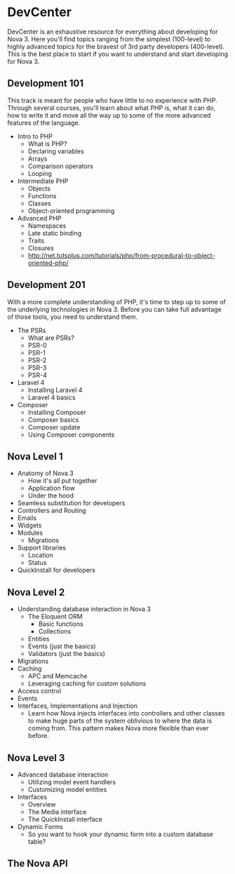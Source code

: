 # DevCenter

DevCenter is an exhaustive resource for everything about developing for Nova 3. Here you'll find topics ranging from the simplest (100-level) to highly advanced topics for the bravest of 3rd party developers (400-level). This is the best place to start if you want to understand and start developing for Nova 3.

## Development 101

This track is meant for people who have little to no experience with PHP. Through several courses, you'll learn about what PHP is, what it can do, how to write it and move all the way up to some of the more advanced features of the language.

- Intro to PHP
	- What is PHP?
	- Declaring variables
	- Arrays
	- Comparison operators
	- Looping
- Intermediate PHP
	- Objects
	- Functions
	- Classes
	- Object-oriented programming
- Advanced PHP
	- Namespaces
	- Late static binding
	- Traits
	- Closures
	- http://net.tutsplus.com/tutorials/php/from-procedural-to-object-oriented-php/

## Development 201

With a more complete understanding of PHP, it's time to step up to some of the underlying technologies in Nova 3. Before you can take full advantage of those tools, you need to understand them.

- The PSRs
	- What are PSRs?
	- PSR-0
	- PSR-1
	- PSR-2
	- PSR-3
	- PSR-4
- Laravel 4
	- Installing Laravel 4
	- Laravel 4 basics
- Composer
	- Installing Composer
	- Composer basics
	- Composer update
	- Using Composer components

## Nova Level 1

- Anatomy of Nova 3
	- How it's all put together
	- Application flow
	- Under the hood
- Seamless substitution for developers
- Controllers and Routing
- Emails
- Widgets
- Modules
	- Migrations
- Support libraries
	- Location
	- Status
- QuickInstall for developers

## Nova Level 2

- Understanding database interaction in Nova 3
	- The Eloquent ORM
		- Basic functions
		- Collections
	- Entities
	- Events (just the basics)
	- Validators (just the basics)
- Migrations
- Caching
	- APC and Memcache
	- Leveraging caching for custom solutions
- Access control
- Events
- Interfaces, Implementations and Injection
	- Learn how Nova injects interfaces into controllers and other classes to make huge parts of the system oblivious to where the data is coming from. This pattern makes Nova more flexible than ever before.

## Nova Level 3

- Advanced database interaction
	- Utilizing model event handlers
	- Customizing model entities
- Interfaces
	- Overview
	- The Media interface
	- The QuickInstall interface
- Dynamic Forms
	- So you want to hook your dynamic form into a custom database table?

## The Nova API